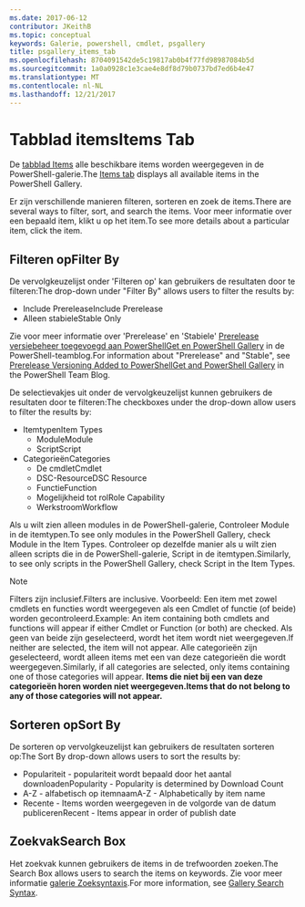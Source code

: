 ```yaml
---
ms.date: 2017-06-12
contributor: JKeithB
ms.topic: conceptual
keywords: Galerie, powershell, cmdlet, psgallery
title: psgallery_items_tab
ms.openlocfilehash: 8704091542de5c19817ab0b4f77fd98987084b5d
ms.sourcegitcommit: 1a0a0928c1e3cae4e8df8d79b0737bd7ed6b4e47
ms.translationtype: MT
ms.contentlocale: nl-NL
ms.lasthandoff: 12/21/2017
---
```

# <a name="items-tab"></a><span data-ttu-id="4fc68-103">Tabblad items</span><span class="sxs-lookup"><span data-stu-id="4fc68-103">Items Tab</span></span>

<span data-ttu-id="4fc68-104">De [tabblad Items](https://www.powershellgallery.com/items) alle beschikbare items worden weergegeven in de PowerShell-galerie.</span><span class="sxs-lookup"><span data-stu-id="4fc68-104">The [Items tab](https://www.powershellgallery.com/items) displays all available items in the PowerShell Gallery.</span></span>

<span data-ttu-id="4fc68-105">Er zijn verschillende manieren filteren, sorteren en zoek de items.</span><span class="sxs-lookup"><span data-stu-id="4fc68-105">There are several ways to filter, sort, and search the items.</span></span>
<span data-ttu-id="4fc68-106">Voor meer informatie over een bepaald item, klikt u op het item.</span><span class="sxs-lookup"><span data-stu-id="4fc68-106">To see more details about a particular item, click the item.</span></span>

## <a name="filter-by"></a><span data-ttu-id="4fc68-107">Filteren op</span><span class="sxs-lookup"><span data-stu-id="4fc68-107">Filter By</span></span>

<span data-ttu-id="4fc68-108">De vervolgkeuzelijst onder 'Filteren op' kan gebruikers de resultaten door te filteren:</span><span class="sxs-lookup"><span data-stu-id="4fc68-108">The drop-down under "Filter By" allows users to filter the results by:</span></span>
* <span data-ttu-id="4fc68-109">Include Prerelease</span><span class="sxs-lookup"><span data-stu-id="4fc68-109">Include Prerelease</span></span>
* <span data-ttu-id="4fc68-110">Alleen stabiele</span><span class="sxs-lookup"><span data-stu-id="4fc68-110">Stable Only</span></span>

<span data-ttu-id="4fc68-111">Zie voor meer informatie over 'Prerelease' en 'Stabiele' [Prerelease versiebeheer toegevoegd aan PowerShellGet en PowerShell Gallery](https://blogs.msdn.microsoft.com/powershell/2017/12/05/prerelease-versioning-added-to-powershellget-and-powershell-gallery/) in de PowerShell-teamblog.</span><span class="sxs-lookup"><span data-stu-id="4fc68-111">For information about "Prerelease" and "Stable", see [Prerelease Versioning Added to PowerShellGet and PowerShell Gallery](https://blogs.msdn.microsoft.com/powershell/2017/12/05/prerelease-versioning-added-to-powershellget-and-powershell-gallery/) in the PowerShell Team Blog.</span></span>

<span data-ttu-id="4fc68-112">De selectievakjes uit onder de vervolgkeuzelijst kunnen gebruikers de resultaten door te filteren:</span><span class="sxs-lookup"><span data-stu-id="4fc68-112">The checkboxes under the drop-down allow users to filter the results by:</span></span>
* <span data-ttu-id="4fc68-113">Itemtypen</span><span class="sxs-lookup"><span data-stu-id="4fc68-113">Item Types</span></span>
  - <span data-ttu-id="4fc68-114">Module</span><span class="sxs-lookup"><span data-stu-id="4fc68-114">Module</span></span>
  - <span data-ttu-id="4fc68-115">Script</span><span class="sxs-lookup"><span data-stu-id="4fc68-115">Script</span></span>
* <span data-ttu-id="4fc68-116">Categorieën</span><span class="sxs-lookup"><span data-stu-id="4fc68-116">Categories</span></span>
  - <span data-ttu-id="4fc68-117">De cmdlet</span><span class="sxs-lookup"><span data-stu-id="4fc68-117">Cmdlet</span></span>
  - <span data-ttu-id="4fc68-118">DSC-Resource</span><span class="sxs-lookup"><span data-stu-id="4fc68-118">DSC Resource</span></span>
  - <span data-ttu-id="4fc68-119">Functie</span><span class="sxs-lookup"><span data-stu-id="4fc68-119">Function</span></span>
  - <span data-ttu-id="4fc68-120">Mogelijkheid tot rol</span><span class="sxs-lookup"><span data-stu-id="4fc68-120">Role Capability</span></span>
  - <span data-ttu-id="4fc68-121">Werkstroom</span><span class="sxs-lookup"><span data-stu-id="4fc68-121">Workflow</span></span>

<span data-ttu-id="4fc68-122">Als u wilt zien alleen modules in de PowerShell-galerie, Controleer Module in de itemtypen.</span><span class="sxs-lookup"><span data-stu-id="4fc68-122">To see only modules in the PowerShell Gallery, check Module in the Item Types.</span></span>
<span data-ttu-id="4fc68-123">Controleer op dezelfde manier als u wilt zien alleen scripts die in de PowerShell-galerie, Script in de itemtypen.</span><span class="sxs-lookup"><span data-stu-id="4fc68-123">Similarly, to see only scripts in the PowerShell Gallery, check Script in the Item Types.</span></span>

> [!NOTE]
> <span data-ttu-id="4fc68-124">Filters zijn inclusief.</span><span class="sxs-lookup"><span data-stu-id="4fc68-124">Filters are inclusive.</span></span>
> <span data-ttu-id="4fc68-125">Voorbeeld: Een item met zowel cmdlets en functies wordt weergegeven als een Cmdlet of functie (of beide) worden gecontroleerd.</span><span class="sxs-lookup"><span data-stu-id="4fc68-125">Example: An item containing both cmdlets and functions will appear if either Cmdlet or Function (or both) are checked.</span></span>
> <span data-ttu-id="4fc68-126">Als geen van beide zijn geselecteerd, wordt het item wordt niet weergegeven.</span><span class="sxs-lookup"><span data-stu-id="4fc68-126">If neither are selected, the item will not appear.</span></span>
> <span data-ttu-id="4fc68-127">Alle categorieën zijn geselecteerd, wordt alleen items met een van deze categorieën die wordt weergegeven.</span><span class="sxs-lookup"><span data-stu-id="4fc68-127">Similarly, if all categories are selected, only items containing one of those categories will appear.</span></span>
> <span data-ttu-id="4fc68-128">**Items die niet bij een van deze categorieën horen worden niet weergegeven.**</span><span class="sxs-lookup"><span data-stu-id="4fc68-128">**Items that do not belong to any of those categories will not appear.**</span></span>

## <a name="sort-by"></a><span data-ttu-id="4fc68-129">Sorteren op</span><span class="sxs-lookup"><span data-stu-id="4fc68-129">Sort By</span></span>

<span data-ttu-id="4fc68-130">De sorteren op vervolgkeuzelijst kan gebruikers de resultaten sorteren op:</span><span class="sxs-lookup"><span data-stu-id="4fc68-130">The Sort By drop-down allows users to sort the results by:</span></span>
* <span data-ttu-id="4fc68-131">Populariteit - populariteit wordt bepaald door het aantal downloaden</span><span class="sxs-lookup"><span data-stu-id="4fc68-131">Popularity - Popularity is determined by Download Count</span></span>
* <span data-ttu-id="4fc68-132">A-Z - alfabetisch op itemnaam</span><span class="sxs-lookup"><span data-stu-id="4fc68-132">A-Z - Alphabetically by item name</span></span>
* <span data-ttu-id="4fc68-133">Recente - Items worden weergegeven in de volgorde van de datum publiceren</span><span class="sxs-lookup"><span data-stu-id="4fc68-133">Recent - Items appear in order of publish date</span></span>

## <a name="search-box"></a><span data-ttu-id="4fc68-134">Zoekvak</span><span class="sxs-lookup"><span data-stu-id="4fc68-134">Search Box</span></span>

<span data-ttu-id="4fc68-135">Het zoekvak kunnen gebruikers de items in de trefwoorden zoeken.</span><span class="sxs-lookup"><span data-stu-id="4fc68-135">The Search Box allows users to search the items on keywords.</span></span>
<span data-ttu-id="4fc68-136">Zie voor meer informatie [galerie Zoeksyntaxis](psgallery_search_syntax.md).</span><span class="sxs-lookup"><span data-stu-id="4fc68-136">For more information, see [Gallery Search Syntax](psgallery_search_syntax.md).</span></span>
